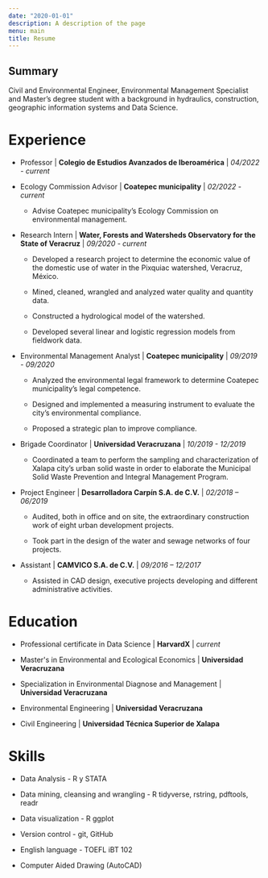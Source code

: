 ```yaml
---
date: "2020-01-01"
description: A description of the page
menu: main
title: Resume
---
```


## Summary


Civil and Environmental Engineer, Environmental Management Specialist and Master’s
degree student with a background in hydraulics, construction, geographic information
systems and Data Science.


# Experience


* Professor | **Colegio de Estudios Avanzados de Iberoamérica** | _04/2022 - current_


* Ecology Commission Advisor | **Coatepec municipality** | _02/2022 - current_


  + Advise Coatepec municipality’s Ecology Commission on environmental
management.


* Research Intern | **Water, Forests and Watersheds Observatory for the State of Veracruz** | _09/2020 - current_

  + Developed a research project to determine the economic value of the domestic use of water in the Pixquiac watershed, Veracruz, México.


  + Mined, cleaned, wrangled and analyzed water quality and quantity data.


  + Constructed a hydrological model of the watershed.


  + Developed several linear and logistic regression models from fieldwork data.


* Environmental Management Analyst | **Coatepec municipality** | _09/2019 - 09/2020_


  + Analyzed the environmental legal framework to determine Coatepec municipality’s legal competence.


  + Designed and implemented a measuring instrument to evaluate the city’s environmental compliance.
  
  
  + Proposed a strategic plan to improve compliance.


* Brigade Coordinator | **Universidad Veracruzana** | _10/2019 - 12/2019_

  + Coordinated a team to perform the sampling and characterization of Xalapa city’s urban solid waste in order to elaborate the Municipal Solid Waste Prevention and Integral Management Program.


* Project Engineer | **Desarrolladora Carpín S.A. de C.V.** | _02/2018 – 06/2019_


  + Audited, both in office and on site, the extraordinary construction work of eight urban development projects.
  
  
  + Took part in the design of the water and sewage networks of four projects.
  

* Assistant | **CAMVICO S.A. de C.V.** | _09/2016 – 12/2017_


  + Assisted in CAD design, executive projects developing and different administrative
activities.


# Education

* Professional certificate in Data Science | **HarvardX** | _current_


* Master's in Environmental and Ecological Economics | **Universidad Veracruzana**


* Specialization in Environmental Diagnose and Management | **Universidad Veracruzana**


* Environmental Engineering | **Universidad Veracruzana**


* Civil Engineering | **Universidad Técnica Superior de Xalapa**


# Skills


* Data Analysis - R y STATA


* Data mining, cleansing and wrangling - R tidyverse, rstring, pdftools, readr


* Data visualization - R ggplot


* Version control - git, GitHub


* English language - TOEFL iBT 102


* Computer Aided Drawing (AutoCAD)
